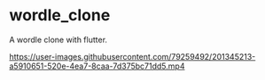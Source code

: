 # wordle_clone

A wordle clone with flutter.




https://user-images.githubusercontent.com/79259492/201345213-a5910651-520e-4ea7-8caa-7d375bc71dd5.mp4

